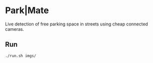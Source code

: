 # Park|Mate

Live detection of free parking space in streets using cheap connected cameras.

## Run

```bash
./run.sh imgs/
```

